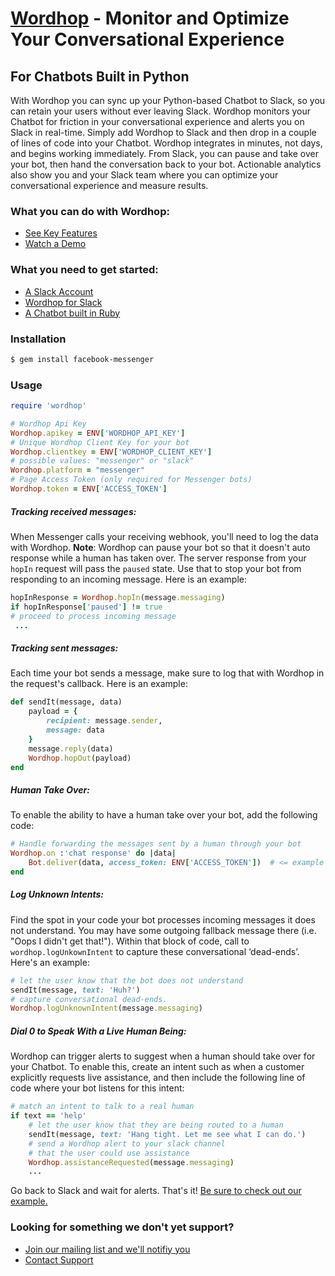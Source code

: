 # [Wordhop](https://www.wordhop.io) - Monitor and Optimize Your Conversational Experience
## For Chatbots Built in Python

With Wordhop you can sync up your Python-based Chatbot to Slack, so you can retain your users without ever leaving Slack.  Wordhop monitors your Chatbot for friction in your conversational experience and alerts you on Slack in real-time. Simply add Wordhop to Slack and then drop in a couple of lines of code into your Chatbot.  Wordhop integrates in minutes, not days, and begins working immediately.  From Slack, you can pause and take over your bot, then hand the conversation back to your bot.  Actionable analytics also show you and your Slack team where you can optimize your conversational experience and measure results. 

### What you can do with Wordhop:
* [See Key Features](https://developer.wordhop.io)
* [Watch a Demo](https://www.youtube.com/watch?v=TAcwr3s9l4o)

### What you need to get started:
* [A Slack Account](http://www.slack.com)
* [Wordhop for Slack](https://slack.com/oauth/authorize?scope=users:read,users:read.email,commands,chat:write:bot,channels:read,channels:write,bot&client_id=23850726983.39760486257)
* [A Chatbot built in Ruby](https://github.com/hyperoslo/facebook-messenger)

### Installation

```bash
$ gem install facebook-messenger
```


### Usage

```ruby
require 'wordhop'

# Wordhop Api Key
Wordhop.apikey = ENV['WORDHOP_API_KEY']
# Unique Wordhop Client Key for your bot
Wordhop.clientkey = ENV['WORDHOP_CLIENT_KEY']
# possible values: "messenger" or "slack"
Wordhop.platform = "messenger" 
# Page Access Token (only required for Messenger bots)
Wordhop.token = ENV['ACCESS_TOKEN']
```

##### Tracking received messages:

When Messenger calls your receiving webhook, you'll need to log the data with Wordhop. 
__Note__: Wordhop can pause your bot so that it doesn't auto response while a human has taken over. The server response from your `hopIn` request will pass the `paused` state. Use that to stop your bot from responding to an incoming message. Here is an example:

```ruby
hopInResponse = Wordhop.hopIn(message.messaging)
if hopInResponse['paused'] != true
# proceed to process incoming message
 ...
```

##### Tracking sent messages:

Each time your bot sends a message, make sure to log that with Wordhop in the request's callback. Here is an example:
```ruby
def sendIt(message, data)
    payload = {
        recipient: message.sender,
        message: data
    }
    message.reply(data)
    Wordhop.hopOut(payload)
end
```

##### Human Take Over:

To enable the ability to have a human take over your bot, add the following code:

```ruby
# Handle forwarding the messages sent by a human through your bot
Wordhop.on :'chat response' do |data|
    Bot.deliver(data, access_token: ENV['ACCESS_TOKEN'])  # <= example of bot sending message
end
```
##### Log Unknown Intents:

Find the spot in your code your bot processes incoming messages it does not understand. You may have some outgoing fallback message there (i.e. "Oops I didn't get that!"). Within that block of code, call to `wordhop.logUnkownIntent` to capture these conversational ‘dead-ends’. Here's an example:

```ruby
# let the user know that the bot does not understand
sendIt(message, text: 'Huh?')
# capture conversational dead-ends.
Wordhop.logUnknownIntent(message.messaging)
```
##### Dial 0 to Speak With a Live Human Being:

Wordhop can trigger alerts to suggest when a human should take over for your Chatbot. To enable this, create an intent such as when a customer explicitly requests live assistance, and then include the following line of code where your bot listens for this intent:

```ruby
# match an intent to talk to a real human
if text == 'help'
    # let the user know that they are being routed to a human
    sendIt(message, text: 'Hang tight. Let me see what I can do.')
    # send a Wordhop alert to your slack channel
    # that the user could use assistance
    Wordhop.assistanceRequested(message.messaging)
    ...
```

Go back to Slack and wait for alerts. That's it! 
[Be sure to check out our example.](examples/messenger/README.md)


### Looking for something we don't yet support?  
* [Join our mailing list and we'll notifiy you](https://www.wordhop.io/contact.html)
* [Contact Support](mailto:support@wordhop.io)
